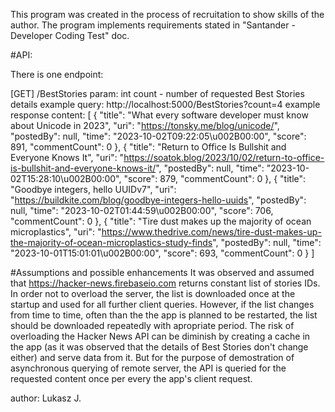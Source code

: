 This program was created in the process of recruitation to show skills of the author.
The program implements requirements stated in "Santander - Developer Coding Test" doc.

#API:

There is one endpoint:

[GET] /BestStories
param: int count - number of requested Best Stories details
example query: http://localhost:5000/BestStories?count=4
example response content:
[
  {
    "title": "What every software developer must know about Unicode in 2023",
    "uri": "https://tonsky.me/blog/unicode/",
    "postedBy": null,
    "time": "2023-10-02T09:22:05\u002B00:00",
    "score": 891,
    "commentCount": 0
  },
  {
    "title": "Return to Office Is Bullshit and Everyone Knows It",
    "uri": "https://soatok.blog/2023/10/02/return-to-office-is-bullshit-and-everyone-knows-it/",
    "postedBy": null,
    "time": "2023-10-02T15:28:10\u002B00:00",
    "score": 879,
    "commentCount": 0
  },
  {
    "title": "Goodbye integers, hello UUIDv7",
    "uri": "https://buildkite.com/blog/goodbye-integers-hello-uuids",
    "postedBy": null,
    "time": "2023-10-02T01:44:59\u002B00:00",
    "score": 706,
    "commentCount": 0
  },
  {
    "title": "Tire dust makes up the majority of ocean microplastics",
    "uri": "https://www.thedrive.com/news/tire-dust-makes-up-the-majority-of-ocean-microplastics-study-finds",
    "postedBy": null,
    "time": "2023-10-01T15:01:01\u002B00:00",
    "score": 693,
    "commentCount": 0
  }
]

#Assumptions and possible enhancements
It was observed and assumed that https://hacker-news.firebaseio.com returns constant list of stories IDs. In order not to overload the server, the list is downloaded once at the startup and used for all further client queries.
However, if the list changes from time to time, often than the the app is planned to be restarted, the list should be downloaded repeatedly with apropriate period.
The risk of overloading the Hacker News API can be diminish by creating a cache in the app (as it was observed that the details of Best Stories don't change either) and serve data from it. But for the purpose of demostration of asynchronous querying of remote server, the API is queried for the requested content once per every the app's client request.

author: Lukasz J.